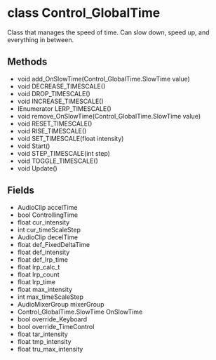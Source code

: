 # class Control_GlobalTime

Class that manages the speed of time. Can slow down, speed up, and everything in between.

## Methods
- void add_OnSlowTime(Control_GlobalTime.SlowTime value)
- void DECREASE_TIMESCALE()
- void DROP_TIMESCALE()
- void INCREASE_TIMESCALE()
- IEnumerator LERP_TIMESCALE()
- void remove_OnSlowTime(Control_GlobalTime.SlowTime value)
- void RESET_TIMESCALE()
- void RISE_TIMESCALE()
- void SET_TIMESCALE(float intensity)
- void Start()
- void STEP_TIMESCALE(int step)
- void TOGGLE_TIMESCALE()
- void Update()

## Fields
- AudioClip accelTime
- bool ControllingTime
- float cur_intensity
- int cur_timeScaleStep
- AudioClip decelTime
- float def_FixedDeltaTime
- float def_intensity
- float def_lrp_time
- float lrp_calc_t
- float lrp_count
- float lrp_time
- float max_intensity
- int max_timeScaleStep
- AudioMixerGroup mixerGroup
- Control_GlobalTime.SlowTime OnSlowTime
- bool override_Keyboard
- bool override_TimeControl
- float tar_intensity
- float tmp_intensity
- float tru_max_intensity